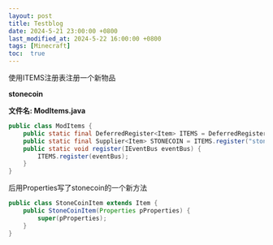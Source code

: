 ```yaml
---
layout: post
title: Testblog
date: 2024-5-21 23:00:00 +0800
last_modified_at: 2024-5-22 16:00:00 +0800
tags: [Minecraft]
toc:  true
---
```

使用ITEMS注册表注册一个新物品

**stonecoin**

**文件名: ModItems.java**
```java
public class ModItems {
    public static final DeferredRegister<Item> ITEMS = DeferredRegister.create(Registries.ITEM, BarrenWilderness.MODID);
    public static final Supplier<Item> STONECOIN = ITEMS.register("stonecoin",()-> new StoneCoinItem(new Item.Properties()));
    public static void register(IEventBus eventBus) {
        ITEMS.register(eventBus);
    }
}
```
后用Properties写了stonecoin的一个新方法
```java
public class StoneCoinItem extends Item {
    public StoneCoinItem(Properties pProperties) {
        super(pProperties);
    }
}
```
